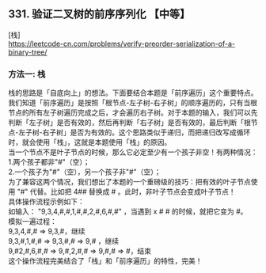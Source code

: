 ## 331. 验证二叉树的前序序列化 【中等】      
[栈]      
https://leetcode-cn.com/problems/verify-preorder-serialization-of-a-binary-tree/         

### 方法一: 栈     
栈的思路是「自底向上」的想法。下面要结合本题是「前序遍历」这个重要特点。    
我们知道「前序遍历」是按照「根节点-左子树-右子树」的顺序遍历的，只有当根节点的所有左子树遍历完成之后，才会遍历右子树。对于本题的输入，我们可以先判断「左子树」是否有效的，然后再判断「右子树」是否有效的，最后判断「根节点-左子树-右子树」是否为有效的。这个思路类似于递归，而把递归改写成循环时，就会使用「栈」，这就是本题使用「栈」的原因。      
当一个节点不是叶子节点的时候，那么它必定至少有一个孩子非空！有两种情况：     
1.两个孩子都非"#"（空）；   
2.一个孩子为"#"（空），另一个孩子非"#"（空）；     
为了兼容这两个情况，我们想出了本题的一个重磅级的技巧：把有效的叶子节点使用 "#" 代替。比如把 4## 替换成 # 。此时，非叶子节点会变成叶子节点！      
具体操作流程示例如下：     
如输入： "9,3,4,#,#,1,#,#,2,#,6,#,#" ，当遇到 x # # 的时候，就把它变为 #。     
模拟一遍过程：     
9,3,4,#,# => 9,3,#，继续    
9,3,#,1,#,# => 9,3,#,# => 9,# ，继续    
9,#2,#,6,#,# => 9,#,2,#,# => 9,#,# => #，结束    
这个操作流程完美结合了「栈」和「前序遍历」的特性，完美！     





